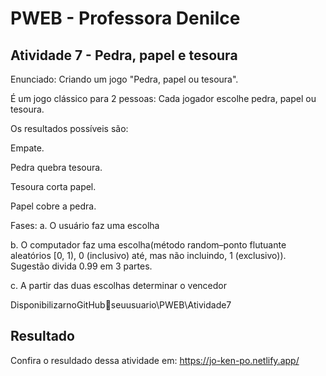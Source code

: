 # PWEB - Professora Denilce
## Atividade 7 - Pedra, papel e tesoura
Enunciado: Criando um jogo "Pedra, papel ou tesoura".

É um jogo clássico para 2 pessoas: 
Cada jogador escolhe pedra, papel ou tesoura.

Os resultados possíveis são: 

Empate. 

Pedra quebra tesoura.

Tesoura corta papel.

Papel cobre a pedra. 


Fases:
a. O usuário faz uma escolha

b. O computador faz uma escolha(método random–ponto flutuante aleatórios [0, 1), 0 (inclusivo) até, mas não incluindo, 1 (exclusivo)).
 Sugestão divida 0.99 em 3 partes.

c. A partir das duas escolhas determinar o vencedor

DisponibilizarnoGitHubseuusuario\PWEB\Atividade7

## Resultado

Confira o resuldado dessa atividade em: https://jo-ken-po.netlify.app/
